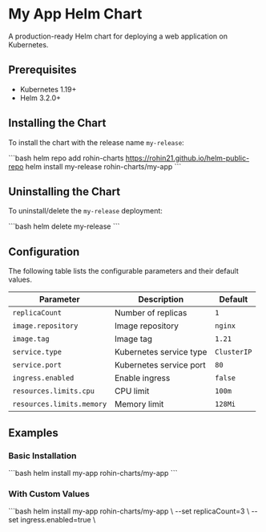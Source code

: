 # My App Helm Chart

A production-ready Helm chart for deploying a web application on Kubernetes.

## Prerequisites

- Kubernetes 1.19+
- Helm 3.2.0+

## Installing the Chart

To install the chart with the release name `my-release`:

\`\`\`bash
helm repo add rohin-charts https://rohin21.github.io/helm-public-repo
helm install my-release rohin-charts/my-app
\`\`\`

## Uninstalling the Chart

To uninstall/delete the `my-release` deployment:

\`\`\`bash
helm delete my-release
\`\`\`

## Configuration

The following table lists the configurable parameters and their default values.

| Parameter | Description | Default |
|-----------|-------------|---------|
| `replicaCount` | Number of replicas | `1` |
| `image.repository` | Image repository | `nginx` |
| `image.tag` | Image tag | `1.21` |
| `service.type` | Kubernetes service type | `ClusterIP` |
| `service.port` | Kubernetes service port | `80` |
| `ingress.enabled` | Enable ingress | `false` |
| `resources.limits.cpu` | CPU limit | `100m` |
| `resources.limits.memory` | Memory limit | `128Mi` |

## Examples

### Basic Installation
\`\`\`bash
helm install my-app rohin-charts/my-app
\`\`\`

### With Custom Values
\`\`\`bash
helm install my-app rohin-charts/my-app \\
  --set replicaCount=3 \\
  --set ingress.enabled=true \\